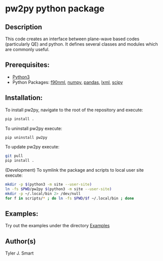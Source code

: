 pw2py python package
====================

Description
------------------------------------
This code creates an interface between plane-wave based codes (particularly QE) and python. 
It defines several classes and modules which are commonly useful.

Prerequisites:
------------------------------------
* [Python3](https://www.python.org/downloads)
* Python Packages: [f90nml](https://pypi.org/project/f90nml/), [numpy](https://pypi.org/project/numpy/), [pandas](https://pypi.org/project/numpy/), [lxml](https://pypi.org/project/lxml/), [scipy](https://pypi.org/project/scipy/)

Installation:
------------------

To install pw2py, navigate to the root of the repository and execute:

```bash
pip install .
```

To uninstall pw2py execute:

```bash
pip uninstall pw2py
```

To update pw2py execute:

```bash
git pull
pip install .
```

(Development) To symlink the package and scripts to local user site execute:

```bash
mkdir -p $(python3 -m site --user-site)
ln -fs $PWD/pw2py $(python3 -m site --user-site)
mkdir -p ~/.local/bin 2> /dev/null
for f in scripts/* ; do ln -fs $PWD/$f ~/.local/bin ; done
```

Examples:
------------------------------------
Try out the examples under the directory [Examples](Examples/)


Author(s)
------------------------------------
Tyler J. Smart

